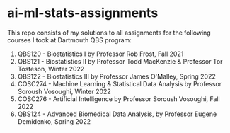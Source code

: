 # ai-ml-stats-assignments

This repo consists of my solutions to all assignments for the following courses I took at Dartmouth QBS program: 
1. QBS120 - Biostatistics I by Professor Rob Frost, Fall 2021
2. QBS121 - Biostatistics II by Professor Todd MacKenzie & Professor Tor Tosteson, Winter 2022
3. QBS122 - Biostatistics III by Professor James O'Malley, Spring 2022
4. COSC274 - Machine Learning & Statistical Data Analysis by Professor Soroush Vosoughi, Winter 2022
5. COSC276 - Artificial Intelligence by Professor Soroush Vosoughi, Fall 2022
6. QBS124 - Advanced Biomedical Data Analysis, by Professor Eugene Demidenko, Spring 2022
